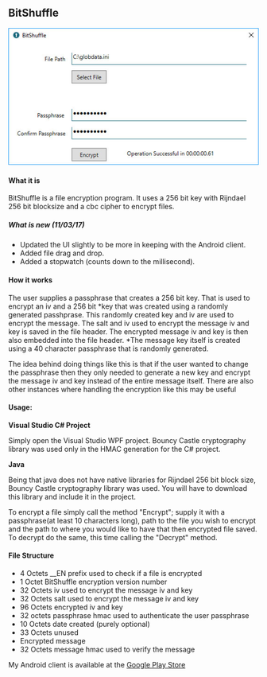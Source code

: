 ## BitShuffle


![Alt text](/BitShuffle.jpg?raw=true "BitShuffle")


#### What it is
BitShuffle is a file encryption program. It uses a 256 bit key with Rijndael 256 bit blocksize and a cbc cipher to encrypt files.




##### What is new (11/03/17)
  
  - Updated the UI slightly to be more in keeping with the Android client.
  - Added file drag and drop.
  - Added a stopwatch (counts down to the millisecond).



#### How it works

The user supplies a passphrase that creates a 256 bit key. That is used to encrypt an iv and a 256 bit *key that was created using a randomly generated passhprase. 
This randomly created key and iv are used to encrypt the message.
The salt and iv used to encrypt the message iv and key is saved in the file header.
The encrypted message iv and key is then also embedded into the file header.
*The message key itself is created using a 40 character passphrase that is randomly generated.

The idea behind doing things like this is that if the user wanted to change the passphrase then they only needed to generate a new key and encrypt the message iv and key 
instead of the entire message itself. There are also other instances where handling the encryption like this may be useful

#### Usage:


**Visual Studio C# Project**

Simply open the Visual Studio WPF project. Bouncy Castle cryptography library was used only in the HMAC generation for the C# project.


**Java**

Being that java does not have native libraries for Rijndael 256 bit block size, Bouncy Castle cryptography library was used. You will have to download this library and include it in the project.

To encrypt a file simply call the method "Encrypt"; supply it with a passphrase(at least 10 characters long), path to the file you wish to encrypt and the path to where you would like to have that then encrypted file saved.
To decrypt do the same, this time calling the "Decrypt" method.


#### File Structure 

 - 4 Octets __EN prefix used to check if a file is encrypted 
 - 1 Octet BitShuffle encryption version number 
 - 32 Octets iv used to encrypt the message iv and key
 - 32 Octets salt used to encrypt the message iv and key
 - 96 Octets encrypted iv and key 
 - 32 octets passphrase hmac used to authenticate the user passphrase
 - 10 Octets date created (purely optional)
 - 33 Octets unused
 - Encrypted message 
 - 32 Octets message hmac used to verify the message

My Android client is available at the [Google Play Store](https://play.google.com/store/apps/details?id=digitaltakesroot.com.BitShuffle)


